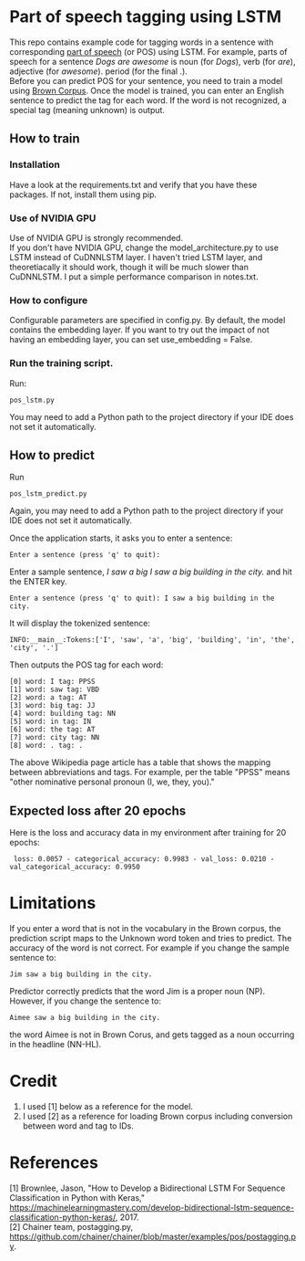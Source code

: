 # Part of speech tagging using LSTM

This repo contains example code for tagging words in a sentence with corresponding [part of speech](https://en.wikipedia.org/wiki/Part_of_speech) (or POS) using LSTM.  For example, parts of speech for a sentence *Dogs are awesome* is noun (for *Dogs*), verb (for *are*), adjective (for *awesome*). period (for the final .).<br>
Before you can predict POS for your sentence, you need to train a model using [Brown Corpus](https://en.wikipedia.org/wiki/Brown_Corpus).
Once the model is trained, you can enter an English sentence to predict the tag for each word.
If the word is not recognized, a special tag <UNK> (meaning unknown) is output.

## How to train
### Installation
Have a look at the requirements.txt and verify that you have these packages.  If not, install them using pip.

### Use of NVIDIA GPU
Use of NVIDIA GPU is strongly recommended.  
If you don't have NVIDIA GPU, change the model_architecture.py to use LSTM instead of CuDNNLSTM layer. 
I haven't tried LSTM layer, and theoretiacally it should work, though it will be much slower than CuDNNLSTM.
I put a simple performance comparison in notes.txt.

### How to configure
Configurable parameters are specified in config.py.
By default, the model contains the embedding layer.  If you want to try out the impact of not having an embedding layer, you can set use_embedding = False.

### Run the training script.
Run:
```console
pos_lstm.py
```

You may need to add a Python path to the project directory if your IDE does not set it automatically.

## How to predict
Run
```console
pos_lstm_predict.py
```

Again, you may need to add a Python path to the project directory if your IDE does not set it automatically.

Once the application starts, it asks you to enter a sentence:

```console
Enter a sentence (press 'q' to quit):
```

Enter a sample sentence, *I saw a big I saw a big building in the city.* and hit the ENTER key.

```console
Enter a sentence (press 'q' to quit): I saw a big building in the city.
```

It will display the tokenized sentence:
```console
INFO:__main__:Tokens:['I', 'saw', 'a', 'big', 'building', 'in', 'the', 'city', '.']
```

Then outputs the POS tag for each word:
```console
[0] word: I tag: PPSS
[1] word: saw tag: VBD
[2] word: a tag: AT
[3] word: big tag: JJ
[4] word: building tag: NN
[5] word: in tag: IN
[6] word: the tag: AT
[7] word: city tag: NN
[8] word: . tag: .
```

The above Wikipedia page article has a table that shows the mapping between abbreviations and tags. For example, per the table "PPSS" means "other nominative personal pronoun (I, we, they, you)."

## Expected loss after 20 epochs
Here is the loss and accuracy data in my environment after training for 20 epochs:<br>
```console
 loss: 0.0057 - categorical_accuracy: 0.9983 - val_loss: 0.0210 - val_categorical_accuracy: 0.9950
```

# Limitations
If you enter a word that is not in the vocabulary in the Brown corpus, the prediction script maps to the Unknown word token and tries to predict.
The accuracy of the word is not correct.  For example if you change the sample sentence to:
```console
Jim saw a big building in the city.
```
Predictor correctly predicts that the word Jim is a proper noun (NP).  However, if you change the sentence to:
```console
Aimee saw a big building in the city.
```
the word Aimee is not in Brown Corus, and gets tagged as a noun occurring in the headline (NN-HL).

# Credit
1. I used \[1\] below as a reference for the model.<br>
2. I used \[2\] as a reference for loading Brown corpus including conversion between word and tag to IDs.

# References
\[1\] Brownlee, Jason, "How to Develop a Bidirectional LSTM For Sequence Classification in Python with Keras,"
 https://machinelearningmastery.com/develop-bidirectional-lstm-sequence-classification-python-keras/, 2017.<br>
\[2\] Chainer team, postagging.py, https://github.com/chainer/chainer/blob/master/examples/pos/postagging.py.
